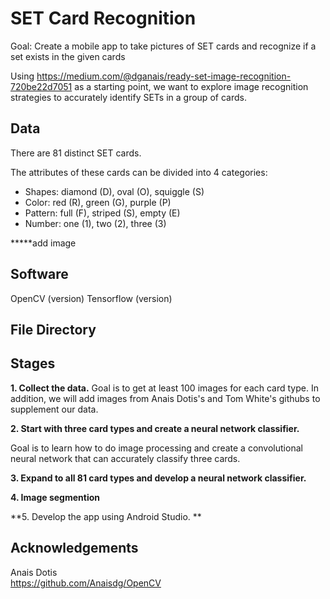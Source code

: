 # SET Card Recognition
Goal: Create a mobile app to take pictures of SET cards and recognize if a set exists in the given cards

Using https://medium.com/@dganais/ready-set-image-recognition-720be22d7051 as a starting point, we want to
explore image recognition strategies to accurately identify SETs in a group of cards.

## Data

There are 81 distinct SET cards. 

The attributes of these cards can be divided into 4 categories:

 * Shapes: diamond (D), oval (O), squiggle (S)
 * Color: red (R), green (G), purple (P)
 * Pattern: full (F), striped (S), empty (E)
 * Number: one (1), two (2), three (3)
 
 *****add image
 
 ## Software
 
 OpenCV (version)
 Tensorflow (version)
 
 
 ## File Directory
  
 ## Stages
 
 **1. Collect the data.**
 Goal is to get at least 100 images for each card type. In addition, we will add images from Anais Dotis's and Tom White's githubs to supplement our data. 
 
 **2. Start with three card types and create a neural network classifier.**
 
 Goal is to learn how to do image processing and create a convolutional neural network that can accurately classify three cards. 
 
 **3. Expand to all 81 card types and develop a neural network classifier.**
 
 **4. Image segmention**
 
 **5. Develop the app using Android Studio. **
 
 
 ## Acknowledgements
Anais Dotis  
https://github.com/Anaisdg/OpenCV
 

